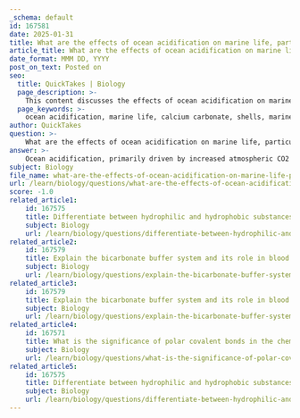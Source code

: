 ```yaml
---
_schema: default
id: 167581
date: 2025-01-31
title: What are the effects of ocean acidification on marine life, particularly on calcium carbonate shells?
article_title: What are the effects of ocean acidification on marine life, particularly on calcium carbonate shells?
date_format: MMM DD, YYYY
post_on_text: Posted on
seo:
  title: QuickTakes | Biology
  page_description: >-
    This content discusses the effects of ocean acidification on marine organisms that rely on calcium carbonate, highlighting the implications for shell formation, ecosystem health, and biodiversity.
  page_keywords: >-
    ocean acidification, marine life, calcium carbonate, shells, marine terrapods, corals, shellfish, decreased pH, shell minerals, shell dissolution, impact on shellfish, coral reefs, food webs, behavioral changes, reproductive changes, biodiversity
author: QuickTakes
question: >-
    What are the effects of ocean acidification on marine life, particularly on calcium carbonate shells?
answer: >-
    Ocean acidification, primarily driven by increased atmospheric CO2 levels from human activities such as burning fossil fuels, has significant effects on marine life, particularly on organisms that rely on calcium carbonate for their shells and skeletons, such as marine terrapods, corals, and shellfish.\n\n### Key Effects of Ocean Acidification on Calcium Carbonate Shells:\n\n1. **Decreased Availability of Shell Minerals**: As CO2 is absorbed by the ocean, it reacts with water to form carbonic acid, which leads to a decrease in pH levels. This process reduces the concentration of carbonate ions, which are essential for the formation of calcium carbonate (CaCO3). Organisms like terrapods, corals, and shellfish struggle to extract the necessary minerals to build and maintain their shells, leading to weaker structures.\n\n2. **Shell Dissolution**: With the projected drop in ocean pH from 8.2 to 7.8 by 2100, the conditions may become increasingly unfavorable for calcium carbonate structures. In more acidic waters, existing shells may begin to dissolve, particularly in areas where the saturation state of aragonite (a form of calcium carbonate) is low. This dissolution can threaten the survival of these organisms.\n\n3. **Impact on Shellfish and Coral Reefs**: Economically important shellfish species, such as oysters and clams, are particularly vulnerable. The reduced availability of dissolved calcium and carbonate ions makes it more difficult for these organisms to form and maintain their shells. Coral reefs, which provide critical habitat for numerous marine species, are also at risk. The weakening of coral structures can lead to reduced biodiversity and the loss of essential ecosystem services, such as coastal protection and tourism opportunities.\n\n4. **Disruption of Food Webs**: Ocean acidification can affect foundational species like phytoplankton and zooplankton, which are critical components of marine food webs. A decline in these organisms can lead to reduced food availability for higher trophic levels, including fish and marine mammals, ultimately impacting the entire ecosystem.\n\n5. **Behavioral and Reproductive Changes**: Changes in ocean chemistry can also affect the behavior, reproduction, and growth of various marine species. For example, some studies suggest that increased acidity may impair the sensory functions of fish, making them more vulnerable to predation.\n\n### Conclusion\n\nIn summary, ocean acidification poses a significant threat to marine life, particularly to organisms that rely on calcium carbonate for their shells and skeletons. The impacts extend beyond individual species to affect entire ecosystems, disrupting food webs and diminishing biodiversity. Understanding and mitigating the effects of ocean acidification is crucial for preserving marine biodiversity and the health of oceanic environments.
subject: Biology
file_name: what-are-the-effects-of-ocean-acidification-on-marine-life-particularly-on-calcium-carbonate-shells.md
url: /learn/biology/questions/what-are-the-effects-of-ocean-acidification-on-marine-life-particularly-on-calcium-carbonate-shells
score: -1.0
related_article1:
    id: 167575
    title: Differentiate between hydrophilic and hydrophobic substances with examples.
    subject: Biology
    url: /learn/biology/questions/differentiate-between-hydrophilic-and-hydrophobic-substances-with-examples
related_article2:
    id: 167579
    title: Explain the bicarbonate buffer system and its role in blood pH regulation.
    subject: Biology
    url: /learn/biology/questions/explain-the-bicarbonate-buffer-system-and-its-role-in-blood-ph-regulation
related_article3:
    id: 167579
    title: Explain the bicarbonate buffer system and its role in blood pH regulation.
    subject: Biology
    url: /learn/biology/questions/explain-the-bicarbonate-buffer-system-and-its-role-in-blood-ph-regulation
related_article4:
    id: 167571
    title: What is the significance of polar covalent bonds in the chemical structure of water?
    subject: Biology
    url: /learn/biology/questions/what-is-the-significance-of-polar-covalent-bonds-in-the-chemical-structure-of-water
related_article5:
    id: 167575
    title: Differentiate between hydrophilic and hydrophobic substances with examples.
    subject: Biology
    url: /learn/biology/questions/differentiate-between-hydrophilic-and-hydrophobic-substances-with-examples
---
```


&nbsp;
